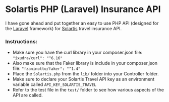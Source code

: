 # Solartis PHP (Laravel) Insurance API

I have gone ahead and put together an easy to use PHP API (designed for the [Laravel](https://laravel.com/) framework) for [Solartis](https://www.solartis.com/) travel insurance API.

### Instructions:

- Make sure you have the curl library in your composer.json file: `"ixudra/curl": "^6.16"`
- Also make sure that the Faker library is include in your composer.json file: `"fzaninotto/faker": "^1.4"`
- Place the `Solartis.php` from the `lib/` folder into your Controller folder.
- Make sure to declare your Solartis Travel API key as an environment variable called `API_KEY_SOLARTIS_TRAVEL`
- Refer to the test file in the `test/` folder to see how various aspects of the API are called.
